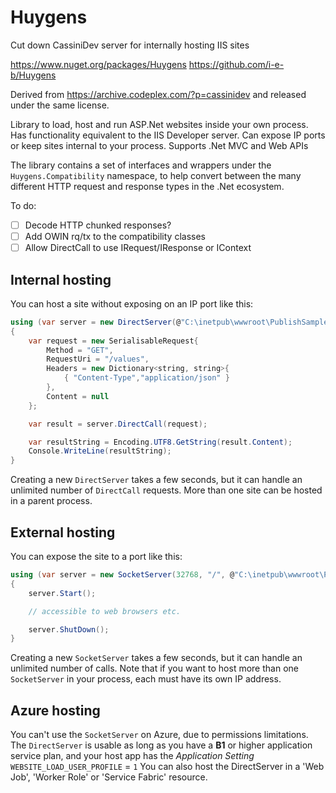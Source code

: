 ﻿# Huygens
Cut down CassiniDev server for internally hosting IIS sites

https://www.nuget.org/packages/Huygens
https://github.com/i-e-b/Huygens

Derived from https://archive.codeplex.com/?p=cassinidev and released under the same license.

Library to load, host and run ASP.Net websites inside your own process.
Has functionality equivalent to the IIS Developer server.
Can expose IP ports or keep sites internal to your process.
Supports .Net MVC and Web APIs

The library contains a set of interfaces and wrappers under the `Huygens.Compatibility` namespace, to help
convert between the many different HTTP request and response types in the .Net ecosystem.

To do:

* [ ] Decode HTTP chunked responses?
* [ ] Add OWIN rq/tx to the compatibility classes
* [ ] Allow DirectCall to use IRequest/IResponse or IContext

## Internal hosting

You can host a site without exposing on an IP port like this:

```csharp
using (var server = new DirectServer(@"C:\inetpub\wwwroot\PublishSample")) // a published site
{
    var request = new SerialisableRequest{
        Method = "GET",
        RequestUri = "/values",
        Headers = new Dictionary˂string, string˃{
            { "Content-Type","application/json" }
        },
        Content = null
    };

    var result = server.DirectCall(request);

    var resultString = Encoding.UTF8.GetString(result.Content);
    Console.WriteLine(resultString);
}
```

Creating a new `DirectServer` takes a few seconds, but it can handle an unlimited number of `DirectCall` requests.
More than one site can be hosted in a parent process.

## External hosting

You can expose the site to a port like this:

```csharp
using (var server = new SocketServer(32768, "/", @"C:\inetpub\wwwroot\PublishSample"))
{
    server.Start();

    // accessible to web browsers etc.

    server.ShutDown();
}
```

Creating a new `SocketServer` takes a few seconds, but it can handle an unlimited number of calls.
Note that if you want to host more than one `SocketServer` in your process, each must have its own IP address.

## Azure hosting

You can't use the `SocketServer` on Azure, due to permissions limitations. The `DirectServer` is usable as long as you have a **B1** or higher application service plan, and your host app has the *Application Setting* `WEBSITE_LOAD_USER_PROFILE` = `1`
You can also host the DirectServer in a 'Web Job', 'Worker Role' or 'Service Fabric' resource.
